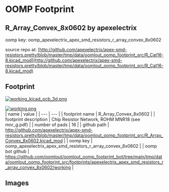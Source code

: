 # OOMP Footprint  
## R_Array_Convex_8x0602  by apexelectrix  
  
oomp key: oomp_apexelectrix_apex_smd_resistors_r_array_convex_8x0602  
  
source repo at: [http://github.com/apexelectrix/apex-smd-resistors.pretty/blob/master/tmp/data/oomlout_oomp_footprint_src/R_Cat16-8.kicad_mod](http://github.com/apexelectrix/apex-smd-resistors.pretty/blob/master/tmp/data/oomlout_oomp_footprint_src/R_Cat16-8.kicad_mod)  
## Footprint  
  
[![working_kicad_pcb_3d.png](working_kicad_pcb_3d_600.png)](working_kicad_pcb_3d.png)  
  
[![working.png](working_600.png)](working.png)  
| name | value | 
| --- | --- | 
| footprint name | R_Array_Convex_8x0602 | 
| footprint description | Chip Resistor Network, ROHM MNR18 (see mnr_g.pdf) | 
| number of pads | 16 | 
| github path | http://github.com/apexelectrix/apex-smd-resistors.pretty/blob/master/tmp/data/oomlout_oomp_footprint_src/R_Array_Convex_8x0602.kicad_mod | 
| oomp key | oomp_apexelectrix_apex_smd_resistors_r_array_convex_8x0602 | 
| oomp bot github | https://github.com/oomlout/oomlout_oomp_footprint_bot/tree/main/tmp/data/oomlout_oomp_footprint_src/footprints/apexelectrix_apex_smd_resistors_r_array_convex_8x0602/working | 
## Images  
